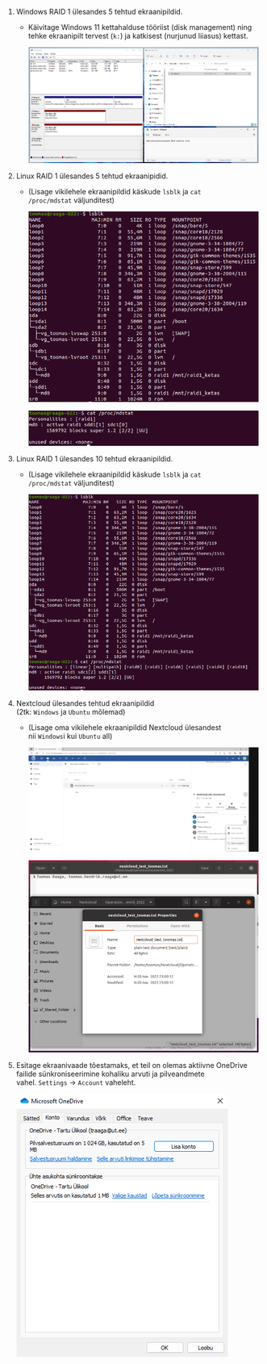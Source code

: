 1. Windows RAID 1 ülesandes 5 tehtud ekraanipildid.
   
   - Käivitage Windows 11 kettahalduse tööriist (disk management) ning tehke ekraanipilt tervest (`k:`) ja katkisest (nurjunud liiasus) kettast.
     
     ![raid-windows](raid-windows.png)

2. Linux RAID 1 ülesandes 5 tehtud ekraanipidid.
   
   - (Lisage vikilehele ekraanipildid käskude `lsblk` ja `cat /proc/mdstat` väljunditest)
     
     ![lsblk](raid-ubuntu-lsblk.png)
     
     ![mdstat](raid-ubuntu-mdstat.png)

3. Linux RAID 1 ülesandes 10 tehtud ekraanipildid.
   
   - (Lisage vikilehele ekraanipildid käskude `lsblk` ja `cat /proc/mdstat` väljunditest)
     
     ![10](raid-ubuntu-10-fixed.png)

4. Nextcloud ülesandes tehtud ekraanipildid (2tk: `Windows` ja `Ubuntu` mõlemad)
   
   - (Lisage oma vikilehele ekraanipildid Nextcloud ülesandest nii `Windows`i kui `Ubuntu` all)
     
     ![nextcloud-windows](nextcloud-windows.png)
     
     ![nextcloud-ubuntu](nextcloud-ubuntu.png)

5. Esitage ekraanivaade tõestamaks, et teil on olemas aktiivne OneDrive failide sünkroniseerimine kohaliku arvuti ja pilveandmete vahel. `Settings` -> `Account` vaheleht.
   
   ![onedrive](onedrive.png)